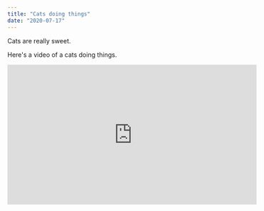 ```yaml
---
title: "Cats doing things"
date: "2020-07-17"
---
```


Cats are really sweet.

Here's a video of a cats doing things.

<iframe width="560" height="315" src="https://www.youtube.com/watch?v=hY7m5jjJ9mM" frameborder="0" allowfullscreen></iframe>